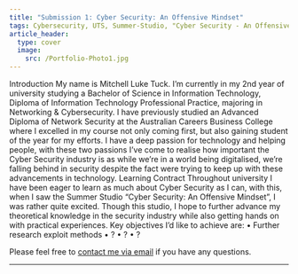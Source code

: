 ```yaml
---
title: "Submission 1: Cyber Security: An Offensive Mindset"
tags: Cybersecurity, UTS, Summer-Studio, "Cyber Security - An Offensive Mindset", Sprint-1
article_header:
  type: cover
  image:
    src: /Portfolio-Photo1.jpg
---
```


Introduction
My name is Mitchell Luke Tuck. I’m currently in my 2nd year of university studying a Bachelor of Science in Information Technology, Diploma of Information Technology Professional Practice, majoring in Networking & Cybersecurity. I have previously studied an Advanced Diploma of Network Security at the Australian Careers Business College where I excelled in my course not only coming first, but also gaining student of the year for my efforts. I have a deep passion for technology and helping people, with these two passions I’ve come to realise how important the Cyber Security industry is as while we’re in a world being digitalised, we’re falling behind in security despite the fact were trying to keep up with these advancements in technology.
Learning Contract
Throughout university I have been eager to learn as much about Cyber Security as I can, with this, when I saw the Summer Studio “Cyber Security: An Offensive Mindset”, I was rather quite excited. Though this studio, I hope to further advance my theoretical knowledge in the security industry while also getting hands on with practical experiences.
Key objectives I’d like to achieve are:
•	Further research exploit methods
•	?
•	?
•	?



Please feel free to [contact me via email](mailto:mitchell.l.tuck@student.uts.edu.au) if you have any questions.

<!--more-->

---
